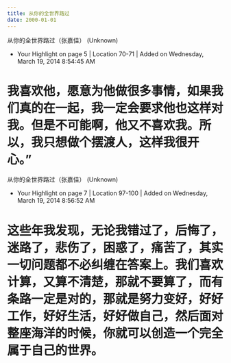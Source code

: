 ```yaml
---
title: 从你的全世界路过
date: 2000-01-01 
---
```


从你的全世界路过（张嘉佳） (Unknown)
- Your Highlight on page 5 | Location 70-71 | Added on Wednesday, March 19, 2014 8:54:45 AM

我喜欢他，愿意为他做很多事情，如果我们真的在一起，我一定会要求他也这样对我。但是不可能啊，他又不喜欢我。所以，我只想做个摆渡人，这样我很开心。”
==========
从你的全世界路过（张嘉佳） (Unknown)
- Your Highlight on page 7 | Location 97-100 | Added on Wednesday, March 19, 2014 8:56:52 AM

这些年我发现，无论我错过了，后悔了，迷路了，悲伤了，困惑了，痛苦了，其实一切问题都不必纠缠在答案上。我们喜欢计算，又算不清楚，那就不要算了，而有条路一定是对的，那就是努力变好，好好工作，好好生活，好好做自己，然后面对整座海洋的时候，你就可以创造一个完全属于自己的世界。
==========